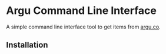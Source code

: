 # Argu Command Line Interface

A simple command line interface tool to get items from [argu.co](https://argu.co).

## Installation
